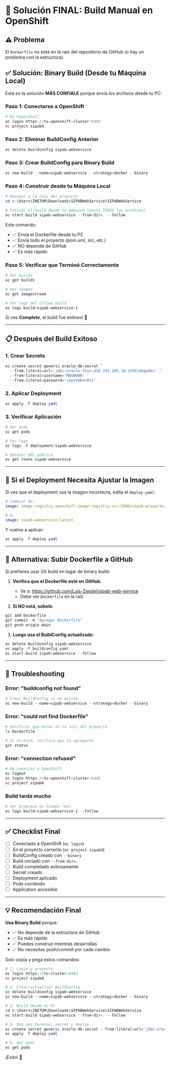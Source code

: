 # 🚀 Solución FINAL: Build Manual en OpenShift

## ⚠️ Problema

El `Dockerfile` no está en la raíz del repositorio de GitHub (o hay un problema con la estructura).

## ✅ Solución: Binary Build (Desde tu Máquina Local)

Esta es la solución **MÁS CONFIALE** porque envía los archivos desde tu PC:

### Paso 1: Conectarse a OpenShift

```powershell
# En PowerShell
oc login https://tu-openshift-cluster:6443
oc project sipab4
```

### Paso 2: Eliminar BuildConfig Anterior

```powershell
oc delete buildconfig sipab-webservice
```

### Paso 3: Crear BuildConfig para Binary Build

```powershell
oc new-build --name=sipab-webservice --strategy=docker --binary
```

### Paso 4: Construir desde tu Máquina Local

```powershell
# Navegar a la raíz del proyecto
cd c:\Users\INETUM\Downloads\SIPABWebService\SIPABWebService

# Iniciar el build desde tu máquina (envía TODOS los archivos)
oc start-build sipab-webservice --from-dir=. --follow
```

Este comando:
- ✅ Envía el Dockerfile desde tu PC
- ✅ Envía todo el proyecto (pom.xml, src, etc.)
- ✅ NO depende de GitHub
- ✅ Es más rápido

### Paso 5: Verificar que Terminó Correctamente

```powershell
# Ver builds
oc get builds

# Ver imagen
oc get imagestream

# Ver logs del último build
oc logs build/sipab-webservice-1
```

Si ves **Complete**, el build fue exitoso! 🎉

---

## 📋 Después del Build Exitoso

### 1. Crear Secrets

```powershell
oc create secret generic oracle-db-secret `
  --from-literal=url='jdbc:oracle:thin:@10.191.105.18:1550/mbgwdes' `
  --from-literal=username='MBGWOWN' `
  --from-literal=password='september#11'
```

### 2. Aplicar Deployment

```powershell
oc apply -f deploy.yaml
```

### 3. Verificar Aplicación

```powershell
# Ver pods
oc get pods

# Ver logs
oc logs -f deployment/sipab-webservice

# Obtener URL pública
oc get route sipab-webservice
```

---

## 🔄 Si el Deployment Necesita Ajustar la Imagen

Si ves que el deployment usa la imagen incorrecta, edita el `deploy.yaml`:

```yaml
# Cambiar de:
image: image-registry.openshift-image-registry.svc:5000/sipab-proyecto/sipab-webservice:latest

# A:
image: sipab-webservice:latest
```

Y vuelve a aplicar:
```powershell
oc apply -f deploy.yaml
```

---

## 🎯 Alternativa: Subir Dockerfile a GitHub

Si prefieres usar Git build en lugar de binary build:

1. **Verifica que el Dockerfile esté en GitHub**:
   - Ve a: https://github.com/Luis-Zendel/sipab-web-service
   - Debe ver `Dockerfile` en la raíz

2. **Si NO está, súbelo**:
```powershell
git add Dockerfile
git commit -m "Agregar Dockerfile"
git push origin main
```

3. **Luego usa el BuildConfig actualizado**:
```powershell
oc delete buildconfig sipab-webservice
oc apply -f buildconfig.yaml
oc start-build sipab-webservice --follow
```

---

## 🚨 Troubleshooting

### Error: "buildconfig not found"
```powershell
# Crear BuildConfig si no existe
oc new-build --name=sipab-webservice --strategy=docker --binary
```

### Error: "could not find Dockerfile"
```powershell
# Verificar que estás en la raíz del proyecto
ls Dockerfile

# Si no está, verifica que lo agregaste
git status
```

### Error: "connection refused"
```powershell
# Re-conectar a OpenShift
oc logout
oc login https://tu-openshift-cluster:6443
oc project sipab4
```

### Build tarda mucho
```powershell
# Ver progreso en tiempo real
oc logs build/sipab-webservice-1 --follow
```

---

## ✅ Checklist Final

- [ ] Conectado a OpenShift (`oc login`)
- [ ] En el proyecto correcto (`oc project sipab4`)
- [ ] BuildConfig creado con `--binary`
- [ ] Build iniciado con `--from-dir=.`
- [ ] Build completado exitosamente
- [ ] Secret creado
- [ ] Deployment aplicado
- [ ] Pods corriendo
- [ ] Application accesible

---

## 💡 Recomendación Final

**Usa Binary Build** porque:
- ✅ No depende de la estructura de GitHub
- ✅ Es más rápido
- ✅ Puedes construir mientras desarrollas
- ✅ No necesitas push/commit por cada cambio

Solo copia y pega estos comandos:

```powershell
# 1. Login y proyecto
oc login https://tu-cluster:6443
oc project sipab4

# 2. Crear/actualizar BuildConfig
oc delete buildconfig sipab-webservice
oc new-build --name=sipab-webservice --strategy=docker --binary

# 3. Build desde tu PC
cd c:\Users\INETUM\Downloads\SIPABWebService\SIPABWebService
oc start-build sipab-webservice --from-dir=. --follow

# 4. Una vez termine, secret y deploy
oc create secret generic oracle-db-secret --from-literal=url='jdbc:oracle:thin:@10.191.105.18:1550/mbgwdes' --from-literal=username='MBGWOWN' --from-literal=password='september#11'
oc apply -f deploy.yaml

# 5. Ver pods
oc get pods
```

¡Éxito! 🚀

